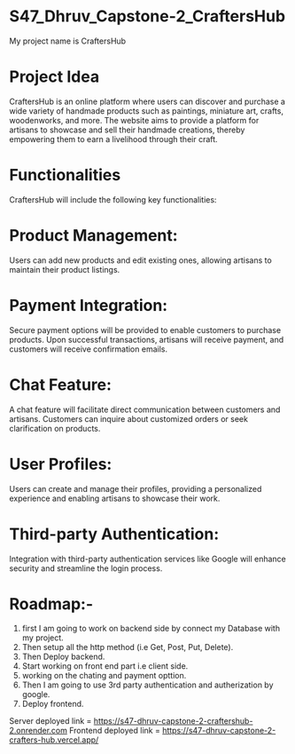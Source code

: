 # S47_Dhruv_Capstone-2_CraftersHub
My project name is CraftersHub
# Project Idea
CraftersHub is an online platform where users can discover and purchase a wide variety of handmade products such as paintings, miniature art, crafts, woodenworks, and more. The website aims to provide a platform for artisans to showcase and sell their handmade creations, thereby empowering them to earn a livelihood through their craft.

# Functionalities
CraftersHub will include the following key functionalities:
# Product Management: 
Users can add new products and edit existing ones, allowing artisans to maintain their product listings.
# Payment Integration: 
Secure payment options will be provided to enable customers to purchase products. Upon successful transactions, artisans will receive payment, and customers will receive confirmation emails.
# Chat Feature:
A chat feature will facilitate direct communication between customers and artisans. Customers can inquire about customized orders or seek clarification on products.
# User Profiles: 
Users can create and manage their profiles, providing a personalized experience and enabling artisans to showcase their work.
# Third-party Authentication: 
Integration with third-party authentication services like Google will enhance security and streamline the login process.

# Roadmap:-
1. first I am going to work on backend side by connect my Database with my project.
2. Then setup all the http method (i.e Get, Post, Put, Delete).
3. Then Deploy backend.
4. Start working on front end part i.e client side.
5. working on the chating and payment opttion.
5. Then I am going to use 3rd party authentication and autherization by google.
6. Deploy frontend.



Server deployed link = https://s47-dhruv-capstone-2-craftershub-2.onrender.com
Frontend deployed link = https://s47-dhruv-capstone-2-crafters-hub.vercel.app/